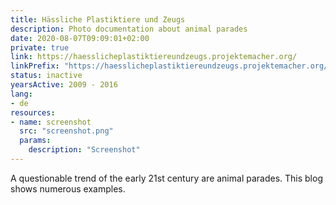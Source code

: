 ```yaml
---
title: Hässliche Plastiktiere und Zeugs
description: Photo documentation about animal parades
date: 2020-08-07T09:09:01+02:00
private: true
link: https://haesslicheplastiktiereundzeugs.projektemacher.org/
linkPrefix: "https://haesslicheplastiktiereundzeugs.projektemacher.org/post/"
status: inactive
yearsActive: 2009 - 2016
lang:
- de
resources:
- name: screenshot
  src: "screenshot.png"
  params:
    description: "Screenshot"
---
```

A questionable trend of the early 21st century are animal parades. This blog shows numerous examples.
